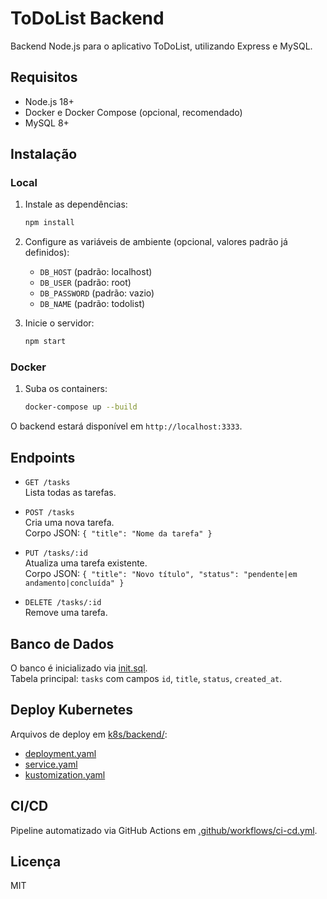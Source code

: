 # ToDoList Backend

Backend Node.js para o aplicativo ToDoList, utilizando Express e MySQL.

## Requisitos

- Node.js 18+
- Docker e Docker Compose (opcional, recomendado)
- MySQL 8+

## Instalação

### Local

1. Instale as dependências:
   ```sh
   npm install
   ```

2. Configure as variáveis de ambiente (opcional, valores padrão já definidos):

   - `DB_HOST` (padrão: localhost)
   - `DB_USER` (padrão: root)
   - `DB_PASSWORD` (padrão: vazio)
   - `DB_NAME` (padrão: todolist)

3. Inicie o servidor:
   ```sh
   npm start
   ```

### Docker

1. Suba os containers:
   ```sh
   docker-compose up --build
   ```

O backend estará disponível em `http://localhost:3333`.

## Endpoints

- `GET /tasks`  
  Lista todas as tarefas.

- `POST /tasks`  
  Cria uma nova tarefa.  
  Corpo JSON: `{ "title": "Nome da tarefa" }`

- `PUT /tasks/:id`  
  Atualiza uma tarefa existente.  
  Corpo JSON: `{ "title": "Novo título", "status": "pendente|em andamento|concluída" }`

- `DELETE /tasks/:id`  
  Remove uma tarefa.

## Banco de Dados

O banco é inicializado via [init.sql](init.sql).  
Tabela principal: `tasks` com campos `id`, `title`, `status`, `created_at`.

## Deploy Kubernetes

Arquivos de deploy em [k8s/backend/](k8s/backend/):

- [deployment.yaml](k8s/backend/deployment.yaml)
- [service.yaml](k8s/backend/service.yaml)
- [kustomization.yaml](k8s/backend/kustomization.yaml)

## CI/CD

Pipeline automatizado via GitHub Actions em [.github/workflows/ci-cd.yml](.github/workflows/ci-cd.yml).

## Licença

MIT
